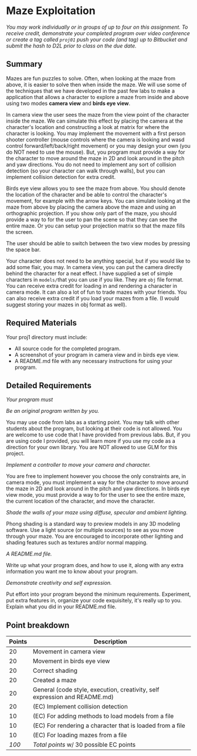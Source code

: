 # Maze Exploitation

*You may work individually or in groups of up to four on this assignment.
To receive credit, demonstrate your
completed program over video conference or create a tag called `proj01`
push your code (and tag) up to Bitbucket and submit the hash to D2L prior to
class on the due date.*


## Summary

Mazes are fun puzzles to solve.  Often, when looking at the maze from above, it
is easier to solve then when inside the maze.  We will use some of the
techniques that we have developed in the past few labs to make a application
that allows a character to explore a maze from inside and above using two modes
**camera view** and **birds eye view**.

In camera view the user sees the maze from the view point of the character
inside the maze.  We can simulate this effect by placing the camera at the
character's location and constructing a look at matrix for where the character
is looking.  You may implement the movement with a first person shooter
controller (mouse controls where the camera is looking and wasd control
forward/left/back/right movement) or you may design your own (you do NOT need to
use the mouse).  But, you program must provide a way for the character to move
around the maze in 2D and look around in the pitch and yaw directions.  You do
not need to implement any sort of collision detection (so your character can
walk through walls), but you can implement collision detection for extra credit.

Birds eye view allows you to see the maze from above.  You should denote the
location of the character and be able to control the character's movement, for
example with the arrow keys.  You can simulate looking at the maze from above by
placing the camera above the maze and using an orthographic projection.  If you
show only part of the maze, you should provide a way to for the user to pan the
scene so that they can see the entire maze.  Or you can setup your projection
matrix so that the maze fills the screen.

The user should be able to switch between the two view modes by pressing the
space bar.

Your character does not need to be anything special, but if you would like to
add some flair, you may.  In camera view, you can put the camera directly behind
the character for a neat effect.  I have supplied a set of simple characters in
`models/`that you can use if you like.  They are `obj` file format.  You can
receive extra credit for loading in and rendering a character in camera mode.
It can also a lot of fun to trade mazes with your friends.  You can also receive
extra credit if you load your mazes from a file. (I would suggest storing your
mazes in obj format as well).

## Required Materials

Your proj1 directory must include:

* All source code for the completed program.
* A screenshot of your program  in camera view and in birds eye view.
* A README.md file with any necessary instructions for using your program.

## Detailed Requirements

*Your program must*

*Be an original program written by you.*

You may use code from labs as a starting point. You may talk with other students
about the program, but looking at their code is not allowed.  You are welcome to
use code that I have provided from previous labs. But, if you are using code I
provided, you will learn more if you use my code as a direction for your own
library.  You are NOT allowed to use GLM for this project.

*Implement a controller to move your camera and character.*

You are free to implement however you choose the only constraints are, in camera
mode, you must implement a way for the character to move around the maze in 2D
and look around in the pitch and yaw directions.  In birds eye view mode, you
must provide a way to for the user to see the entire maze, the current location
of the character, and move the character.

*Shade the walls of your maze using diffuse, specular and ambient lighting.*

Phong shading is a standard way to preview models in any 3D modeling software.
Use a light source (or multiple sources) to see as you move through your maze.
You are encouraged to incorporate other lighting and shading features such as
textures and/or normal mapping.

*A README.md file.*

Write up what your program does, and how to use it, along with any extra
information you want me to know about your program.

*Demonstrate creativity and self expression.*

Put effort into your program beyond the minimum requirements. Experiment, put
extra features in, organize your code exquisitely, it's really up to you.
Explain what you did in your README.md file.

## Point breakdown

| Points    | Description |
|-----------|-------------|
| 20        | Movement in camera view |
| 20        | Movement in birds eye view |
| 20        | Correct shading |
| 20        | Created a maze |
| 20        | General (code style, execution, creativity, self expression and README.md) |
| 20        | (EC) Implement collision detection |
| 10        | (EC) For adding methods to load models from a file |
| 10        | (EC) For rendering a character that is loaded from a file |
| 10        | (EC) For loading mazes from a file |
| *100*     | *Total points* w/ 30 possible EC points |

